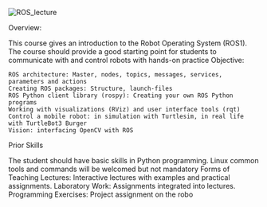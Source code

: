 ![ROS_lecture](https://user-images.githubusercontent.com/36209435/77072010-4c826100-69ed-11ea-830d-a0828af64dad.png)

Overview:

This course gives an introduction to the Robot Operating System (ROS1). The course should provide a good starting point for students to communicate with and control robots with hands-on practice
Objective: 

    ROS architecture: Master, nodes, topics, messages, services, parameters and actions
    Creating ROS packages: Structure, launch-​files
    ROS Python client library (rospy): Creating your own ROS Python programs
    Working with visualizations (RViz) and user interface tools (rqt)
    Control a mobile robot: in simulation with Turtlesim, in real life with TurtleBot3 Burger
    Vision: interfacing OpenCV with ROS


Prior Skills

The student should have basic skills in Python programming. Linux common tools and commands will be welcomed but not mandatory
Forms of Teaching
Lectures: Interactive lectures with examples and practical assignments.
Laboratory Work: Assignments integrated into lectures.
Programming Exercises: Project assignment on the robo

